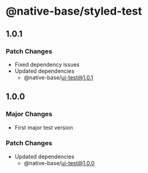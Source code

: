 # @native-base/styled-test

## 1.0.1

### Patch Changes

- Fixed dependency issues
- Updated dependencies
  - @native-base/ui-test@1.0.1

## 1.0.0

### Major Changes

- First major test version

### Patch Changes

- Updated dependencies
  - @native-base/ui-test@1.0.0
